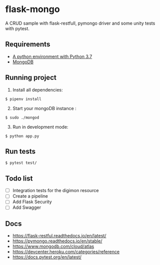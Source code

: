 # flask-mongo

A CRUD sample with flask-restfull, pymongo driver and some unity tests with pytest. 


## Requirements
* [A python environment with Python 3.7](https://github.com/pyenv/pyenv)
* [MongoDB](https://www.mongodb.com/download-center/community)


## Running project 

1. Install all dependencies:

```
$ pipenv install
```

2. Start your mongoDB instance : 

```
$ sudo ./mongod
```

3. Run in development mode:

```
$ python app.py
```

## Run tests

```
$ pytest test/
```

## Todo list

- [ ] Integration tests for the digimon resource
- [ ] Create a pipeline
- [ ] Add Flask Security 
- [ ] Add Swagger 

## Docs

* https://flask-restful.readthedocs.io/en/latest/
* https://pymongo.readthedocs.io/en/stable/
* https://www.mongodb.com/cloud/atlas
* https://devcenter.heroku.com/categories/reference
* https://docs.pytest.org/en/latest/




